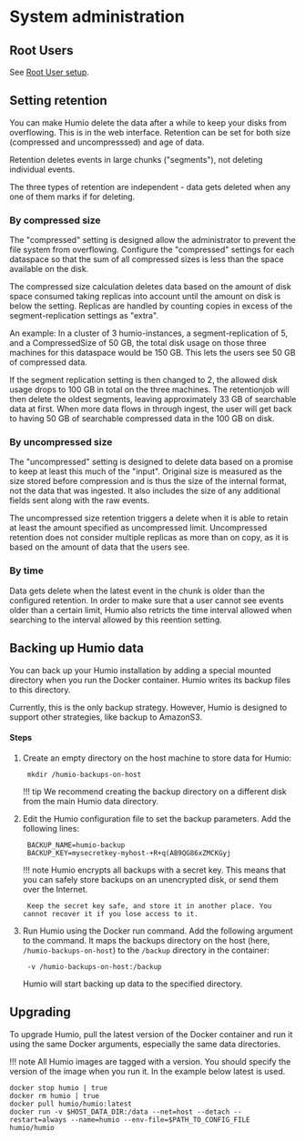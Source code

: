 # System administration

## Root Users

See [Root User setup](/installation/authentication.md#root-user).

## Setting retention

You can make Humio delete the data after a while to keep your disks from overflowing.
This is in the web interface. Retention can be set for both size (compressed and uncompresssed) and age of data.

Retention deletes events in large chunks ("segments"), not deleting individual events.

The three types of retention are independent - data gets deleted when any one of them marks if for deleting.

### By compressed size

The "compressed" setting is designed allow the administrator to prevent the file system from overflowing.
Configure the "compressed" settings for each dataspace so that the sum of all compressed sizes is less than the space available on the disk.

The compressed size calculation deletes data based on the amount of disk space consumed taking replicas into account
until the amount on disk is below the setting. Replicas are handled by counting copies in excess of the segment-replication settings as "extra".

An example: In a cluster of 3 humio-instances, a segment-replication of 5, and a CompressedSize of 50 GB,
the total disk usage on those three machines for this dataspace would be 150 GB. This lets the users see 50 GB of compressed data.

If the segment replication setting is then changed to 2, the allowed disk usage drops to 100 GB in total on the three machines.
The retentionjob will then delete the oldest segments, leaving approximately 33 GB of searchable data at first.
When more data flows in through ingest, the user will get back to having 50 GB of searchable compressed data in the 100 GB on disk.

### By uncompressed size
The "uncompressed" setting is designed to delete data based on a promise to keep at least this much of the "input".
Original size is measured as the size stored before compression and is thus the size of the internal format,
not the data that was ingested. It also includes the size of any additional fields sent along with the raw events.

The uncompressed size retention triggers a delete when it is able to retain at least the amount specified as uncompressed limit.
Uncompressed retention does not consider multiple replicas as more than on copy, as it is based on the amount of data that the users see.

### By time

Data gets delete when the latest event in the chunk is older than the configured retention.
In order to make sure that a user cannot see events older than a certain limit, Humio also retricts the time interval allowed when searching to
the interval allowed by this reention setting.

## Backing up Humio data

You can back up your Humio installation by adding a special mounted directory when you run the Docker container. Humio writes its backup files to this directory.

Currently, this is the only backup strategy. However, Humio is designed to support other strategies, like backup to AmazonS3.

#### Steps

1. Create an empty directory on the host machine to store data for Humio:
        
        mkdir /humio-backups-on-host

    !!! tip
        We recommend creating the backup directory on a different disk from the main Humio data directory.

2. Edit the Humio configuration file to set the backup parameters. Add the following lines:

        BACKUP_NAME=humio-backup
        BACKUP_KEY=mysecretkey-myhost-+R+q(AB9QG86xZMCKGyj

    !!! note
        Humio encrypts all backups with a secret key. This means that you can safely store backups on an unencrypted disk, or send them over the Internet.

        Keep the secret key safe, and store it in another place. You cannot recover it if you lose access to it.

3. Run Humio using the Docker run command. Add the following argument to the command. It maps the backups directory on the host (here, `/humio-backups-on-host`) to the `/backup` directory in the container:

        -v /humio-backups-on-host:/backup

    Humio will start backing up data to the specified directory.


## Upgrading

To upgrade Humio, pull the latest version of the Docker container and run it using the same Docker arguments, especially the same data directories.

!!! note
    All Humio images are tagged with a version. You should specify the version of the image when you run it. In the example below latest is used.

```
docker stop humio | true
docker rm humio | true
docker pull humio/humio:latest
docker run -v $HOST_DATA_DIR:/data --net=host --detach --restart=always --name=humio --env-file=$PATH_TO_CONFIG_FILE humio/humio
```

